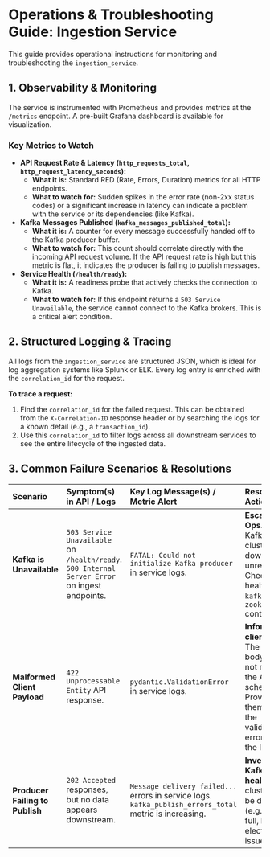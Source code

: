 # Operations & Troubleshooting Guide: Ingestion Service

This guide provides operational instructions for monitoring and troubleshooting the `ingestion_service`.

## 1. Observability & Monitoring

The service is instrumented with Prometheus and provides metrics at the `/metrics` endpoint. A pre-built Grafana dashboard is available for visualization.

### Key Metrics to Watch

* **API Request Rate & Latency (`http_requests_total`, `http_request_latency_seconds`):**
    * **What it is:** Standard RED (Rate, Errors, Duration) metrics for all HTTP endpoints.
    * **What to watch for:** Sudden spikes in the error rate (non-2xx status codes) or a significant increase in latency can indicate a problem with the service or its dependencies (like Kafka).
* **Kafka Messages Published (`kafka_messages_published_total`):**
    * **What it is:** A counter for every message successfully handed off to the Kafka producer buffer.
    * **What to watch for:** This count should correlate directly with the incoming API request volume. If the API request rate is high but this metric is flat, it indicates the producer is failing to publish messages.
* **Service Health (`/health/ready`):**
    * **What it is:** A readiness probe that actively checks the connection to Kafka.
    * **What to watch for:** If this endpoint returns a `503 Service Unavailable`, the service cannot connect to the Kafka brokers. This is a critical alert condition.

## 2. Structured Logging & Tracing

All logs from the `ingestion_service` are structured JSON, which is ideal for log aggregation systems like Splunk or ELK. Every log entry is enriched with the `correlation_id` for the request.

**To trace a request:**
1.  Find the `correlation_id` for the failed request. This can be obtained from the `X-Correlation-ID` response header or by searching the logs for a known detail (e.g., a `transaction_id`).
2.  Use this `correlation_id` to filter logs across all downstream services to see the entire lifecycle of the ingested data.

## 3. Common Failure Scenarios & Resolutions

| Scenario | Symptom(s) in API / Logs | Key Log Message(s) / Metric Alert | Resolution / Action |
| :--- | :--- | :--- | :--- |
| **Kafka is Unavailable** | `503 Service Unavailable` on `/health/ready`. `500 Internal Server Error` on ingest endpoints. | `FATAL: Could not initialize Kafka producer` in service logs. | **Escalate to Ops.** The Kafka cluster is down or unreachable. Check the health of the `kafka` and `zookeeper` containers. |
| **Malformed Client Payload** | `422 Unprocessable Entity` API response. | `pydantic.ValidationError` in service logs. | **Inform the client team.** The request body does not match the API schema. Provide them with the validation error from the logs. |
| **Producer Failing to Publish** | `202 Accepted` responses, but no data appears downstream. | `Message delivery failed...` errors in service logs. `kafka_publish_errors_total` metric is increasing. | **Investigate Kafka health.** The cluster may be degraded (e.g., disk full, leader election issues). |